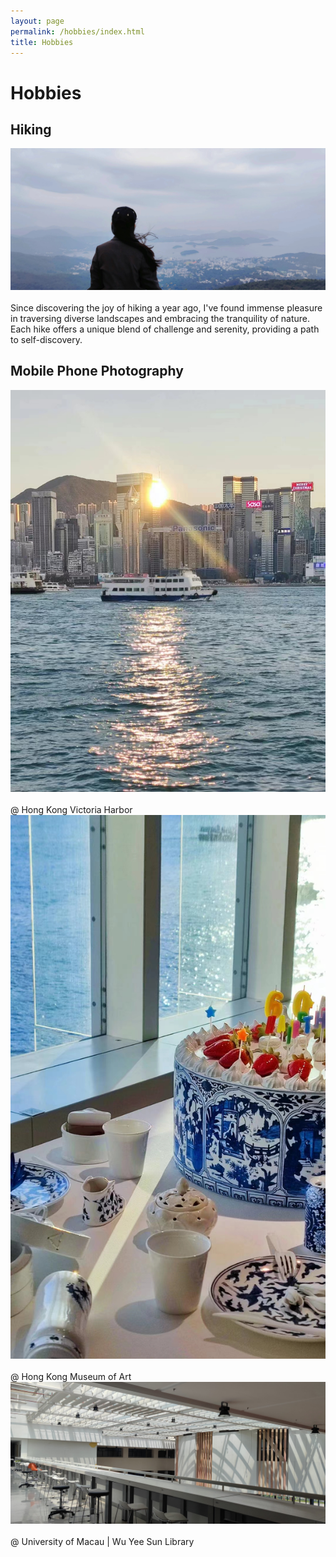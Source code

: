 ```yaml
---
layout: page
permalink: /hobbies/index.html
title: Hobbies
---
```


# Hobbies

## Hiking

<div>
<img src="/images/hiking.maanshan.jpg">
</div>
<br>Since discovering the joy of hiking a year ago, I've found immense pleasure in traversing diverse landscapes and embracing the tranquility of nature. Each hike offers a unique blend of challenge and serenity, providing a path to self-discovery.

## Mobile Phone Photography

<div class="third">
<img src="/images/hk.sea.sunny.jpg">
</div>
<br> @ Hong Kong Victoria Harbor

<div class="third">
<img src="/images/hk.china.cake.jpg">
</div>
<br> @ Hong Kong Museum of Art

<div>
<img src="/images/um.library.jpg">
</div>
<br> @ University of Macau | Wu Yee Sun Library

